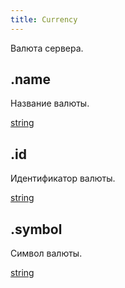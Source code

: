 ```yaml
---
title: Currency
---
```


Валюта сервера.

## .name

Название валюты.

[string](https://developer.mozilla.org/ru/docs/Web/JavaScript/Reference/Global_Objects/String)

## .id

Идентификатор валюты.

[string](https://developer.mozilla.org/ru/docs/Web/JavaScript/Reference/Global_Objects/String)

## .symbol

Символ валюты.

[string](https://developer.mozilla.org/ru/docs/Web/JavaScript/Reference/Global_Objects/String)
